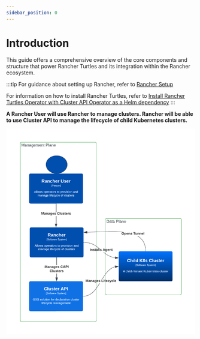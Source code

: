 ```yaml
---
sidebar_position: 0
---
```


# Introduction

This guide offers a comprehensive overview of the core components and structure 
that power Rancher Turtles and its integration within the Rancher ecosystem. 

:::tip
For guidance about setting up Rancher, refer to 
[Rancher Setup](../../getting-started/rancher.md)

For information on how to install Rancher Turtles, refer to 
[Install Rancher Turtles Operator with Cluster API Operator as a Helm 
dependency](../../getting-started/install_turtles_operator.md)
:::

**A Rancher User will use Rancher to manage clusters. Rancher will be able to use 
Cluster API to manage the lifecycle of child Kubernetes clusters.**

![intro](./intro.png)
